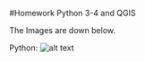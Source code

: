 #Homework Python 3-4 and QGIS

The Images are down below.

Python: 
![alt text](https://github.com/mimmithegreat/mimmithegreat.github.io/blob/master/img/homeworkPython_Allacher_1002773.jpg)
